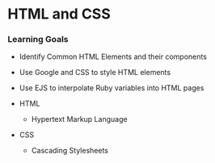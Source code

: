 # HTML and CSS

### Learning Goals
- Identify Common HTML Elements and their components
- Use Google and CSS to style HTML elements
- Use EJS to interpolate Ruby variables into HTML pages

- HTML
    - Hypertext Markup Language
- CSS 
    - Cascading Stylesheets
